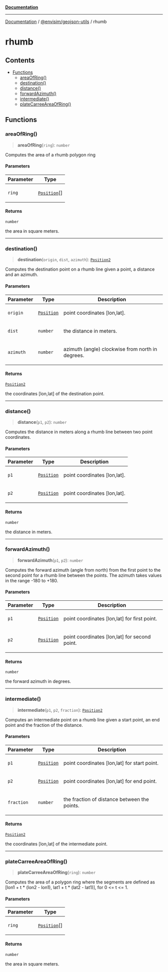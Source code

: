 [**Documentation**](../../README.md)

---

[Documentation](../../README.md) / [@envisim/geojson-utils](README.md) / rhumb

# rhumb

## Contents

- [Functions](#functions)
  - [areaOfRing()](#areaofring)
  - [destination()](#destination)
  - [distance()](#distance)
  - [forwardAzimuth()](#forwardazimuth)
  - [intermediate()](#intermediate)
  - [plateCarreeAreaOfRing()](#platecarreeareaofring)

## Functions

### areaOfRing()

> **areaOfRing**(`ring`): `number`

Computes the area of a rhumb polygon ring

#### Parameters

<table>
<thead>
<tr>
<th>Parameter</th>
<th>Type</th>
</tr>
</thead>
<tbody>
<tr>
<td>

`ring`

</td>
<td>

[`Position`](geojson.md#position)\[]

</td>
</tr>
</tbody>
</table>

#### Returns

`number`

the area in square meters.

---

### destination()

> **destination**(`origin`, `dist`, `azimuth`): [`Position2`](geojson.md#position2)

Computes the destination point on a rhumb line given a point,
a distance and an azimuth.

#### Parameters

<table>
<thead>
<tr>
<th>Parameter</th>
<th>Type</th>
<th>Description</th>
</tr>
</thead>
<tbody>
<tr>
<td>

`origin`

</td>
<td>

[`Position`](geojson.md#position)

</td>
<td>

point coordinates \[lon,lat].

</td>
</tr>
<tr>
<td>

`dist`

</td>
<td>

`number`

</td>
<td>

the distance in meters.

</td>
</tr>
<tr>
<td>

`azimuth`

</td>
<td>

`number`

</td>
<td>

azimuth (angle) clockwise from north in degrees.

</td>
</tr>
</tbody>
</table>

#### Returns

[`Position2`](geojson.md#position2)

the coordinates \[lon,lat] of the destination point.

---

### distance()

> **distance**(`p1`, `p2`): `number`

Computes the distance in meters along a rhumb line between two point coordinates.

#### Parameters

<table>
<thead>
<tr>
<th>Parameter</th>
<th>Type</th>
<th>Description</th>
</tr>
</thead>
<tbody>
<tr>
<td>

`p1`

</td>
<td>

[`Position`](geojson.md#position)

</td>
<td>

point coordinates \[lon,lat].

</td>
</tr>
<tr>
<td>

`p2`

</td>
<td>

[`Position`](geojson.md#position)

</td>
<td>

point coordinates \[lon,lat].

</td>
</tr>
</tbody>
</table>

#### Returns

`number`

the distance in meters.

---

### forwardAzimuth()

> **forwardAzimuth**(`p1`, `p2`): `number`

Computes the forward azimuth (angle from north) from the first point
to the second point for a rhumb line between the points.
The azimuth takes values in the range -180 to +180.

#### Parameters

<table>
<thead>
<tr>
<th>Parameter</th>
<th>Type</th>
<th>Description</th>
</tr>
</thead>
<tbody>
<tr>
<td>

`p1`

</td>
<td>

[`Position`](geojson.md#position)

</td>
<td>

point coordinates \[lon,lat] for first point.

</td>
</tr>
<tr>
<td>

`p2`

</td>
<td>

[`Position`](geojson.md#position)

</td>
<td>

point coordinates \[lon,lat] for second point.

</td>
</tr>
</tbody>
</table>

#### Returns

`number`

the forward azimuth in degrees.

---

### intermediate()

> **intermediate**(`p1`, `p2`, `fraction`): [`Position2`](geojson.md#position2)

Computes an intermediate point on a rhumb line given a start point,
an end point and the fraction of the distance.

#### Parameters

<table>
<thead>
<tr>
<th>Parameter</th>
<th>Type</th>
<th>Description</th>
</tr>
</thead>
<tbody>
<tr>
<td>

`p1`

</td>
<td>

[`Position`](geojson.md#position)

</td>
<td>

point coordinates \[lon,lat] for start point.

</td>
</tr>
<tr>
<td>

`p2`

</td>
<td>

[`Position`](geojson.md#position)

</td>
<td>

point coordinates \[lon,lat] for end point.

</td>
</tr>
<tr>
<td>

`fraction`

</td>
<td>

`number`

</td>
<td>

the fraction of distance between the points.

</td>
</tr>
</tbody>
</table>

#### Returns

[`Position2`](geojson.md#position2)

the coordinates \[lon,lat] of the intermediate point.

---

### plateCarreeAreaOfRing()

> **plateCarreeAreaOfRing**(`ring`): `number`

Computes the area of a polygon ring where the segments are
defined as \[lon1 + t \* (lon2 - lon1), lat1 + t \* (lat2 - lat1)], for
0 <= t <= 1.

#### Parameters

<table>
<thead>
<tr>
<th>Parameter</th>
<th>Type</th>
</tr>
</thead>
<tbody>
<tr>
<td>

`ring`

</td>
<td>

[`Position`](geojson.md#position)\[]

</td>
</tr>
</tbody>
</table>

#### Returns

`number`

the area in square meters.
